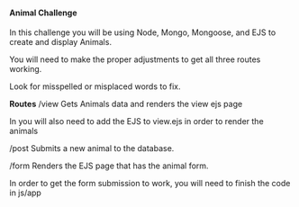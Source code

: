 #### Animal Challenge

In this challenge you will be using Node, Mongo, Mongoose, and EJS to create and display Animals.

You will need to make the proper adjustments to get
all three routes working.

Look for misspelled or misplaced words to fix.


__Routes__
/view   Gets Animals data and renders the view ejs page

In you will also need to add the EJS to view.ejs in order to render the animals

/post   Submits a new animal to the database.

/form   Renders the EJS page that has the animal form.

In order to get the form submission to work, you will need to finish the code in js/app
